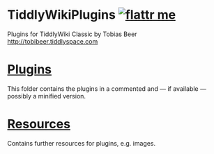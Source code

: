TiddlyWikiPlugins [![flattr me](http://api.flattr.com/button/flattr-badge-large.png)](https://flattr.com/submit/auto?user_id=beertobias&url=https://github.com/tobibeer/TiddlyWikiPlugins&title=TiddlyWiki%20Plugins&language=JavaScript&tags=github&category=software)
=======

Plugins for TiddlyWiki Classic by Tobias Beer<br>
http://tobibeer.tiddlyspace.com

[Plugins](https://github.com/tobibeer/TiddlyWikiPlugins/tree/master/plugins)
=======
This folder contains the plugins in a commented and — if available — possibly a minified version.

[Resources](https://github.com/tobibeer/TiddlyWikiPlugins/tree/master/resources)
=========
Contains further resources for plugins, e.g. images.
